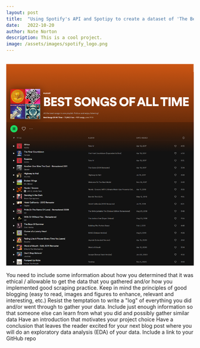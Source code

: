 ```yaml
---
layout: post
title:  "Using Spotify's API and Spotipy to create a dataset of 'The Best Songs of All Time'"
date:   2022-10-20
author: Nate Norton
description: This is a cool project.
image: /assets/images/spotify_logo.png
---
```


## 
![Test Image](https://raw.githubusercontent.com/nate-norton/stat386-projects/main/assets/images/spotify_capture.png)

You need to include some information about how you determined that it was ethical / allowable to get the data that you gathered and/or how you implemented good scraping practice.
Keep in mind the principles of good blogging (easy to read, images and figures to enhance, relevant and interesting, etc.)
Resist the temptation to write a "log" of everything you did and/or went through to gather your data.  Include just enough information so that someone else can learn from what you did and possibly gather similar data
Have an introduction that motivates your project choice
Have a conclusion that leaves the reader excited for your next blog post where you will do an exploratory data analysis (EDA) of your data.
Include a link to your GitHub repo
